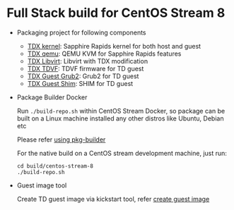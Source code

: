 
# Full Stack build for CentOS Stream 8

- Packaging project for following components

  - [TDX kernel](./intel-mvp-tdx-kernel/): Sapphire Rapids kernel for both host and guest
  - [TDX qemu](./intel-mvp-tdx-qemu-kvm/): QEMU KVM for Sapphire Rapids features
  - [TDX Libvirt](./intel-mvp-tdx-libvirt/): Libvirt with TDX modification
  - [TDX TDVF](./intel-mvp-tdx-tdvf/): TDVF firmware for TD guest
  - [TDX Guest Grub2](./intel-mvp-tdx-guest-grub2/): Grub2 for TD guest
  - [TDX Guest Shim](./intel-mvp-tdx-guest-shim/): SHIM for TD guest

- Package Builder Docker

  Run `./build-repo.sh` within CentOS Stream Docker, so package can be built on a Linux
  machine installed any other distros like Ubuntu, Debian etc

  Please refer [using pkg-builder](./pkg-builder/README.md)

  For the native build on a CentOS stream development machine, just run:

  ```
  cd build/centos-stream-8
  ./build-repo.sh
  ```

- Guest image tool

  Create TD guest image via kickstart tool, refer [create guest image](../../doc/create_guest_image.md)

